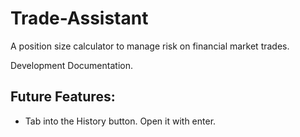 # Trade-Assistant
A position size calculator to manage risk on financial market trades.

Development Documentation.


## Future Features:
- Tab into the History button. Open it with enter.